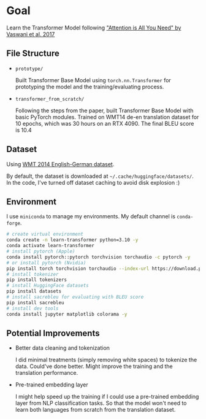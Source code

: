 # Goal

Learn the Transformer Model following ["Attention is All You Need" by Vaswani et al. 2017](https://arxiv.org/abs/1706.03762)

## File Structure

-   `prototype/`

    Built Transformer Base Model using `torch.nn.Transformer` for prototyping the model and the training/evaluating process.

-   `transformer_from_scratch/`

    Following the steps from the paper, built Transformer Base Model with basic PyTorch modules. Trained on WMT14 de-en translation dataset for 10 epochs, which was 30 hours on an RTX 4090. The final BLEU score is 10.4

## Dataset

Using [WMT 2014 English-German dataset](https://huggingface.co/datasets/wmt14).

By default, the dataset is downloaded at `~/.cache/huggingface/datasets/`. In the code, I've turned off dataset caching
to avoid disk explosion :)

## Environment

I use `miniconda` to manage my environments. My default channel is `conda-forge`.

```bash
# create virtual environment
conda create -n learn-transformer python=3.10 -y
conda activate learn-transformer
# install pytorch (Apple)
conda install pytorch::pytorch torchvision torchaudio -c pytorch -y
# or install pytorch (Nvidia)
pip install torch torchvision torchaudio --index-url https://download.pytorch.org/whl/cu118
# install tokenizer
pip install tokenizers
# install HuggingFace datasets
pip install datasets
# install sacrebleu for evaluating with BLEU score
pip install sacrebleu
# install dev tools
conda install jupyter matplotlib colorama -y
```

## Potential Improvements

-   Better data cleaning and tokenization

    I did minimal treatments (simply removing white spaces) to tokenize the data. Could've done better. Might improve the training and the translation performance.

-   Pre-trained embedding layer

    I might help speed up the training if I could use a pre-trained embedding layer from NLP classification tasks. So that the model won't need to learn both languages from scratch from the translation dataset.